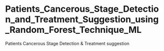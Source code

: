 # Patients_Cancerous_Stage_Detection_and_Treatment_Suggestion_using_Random_Forest_Technique_ML
Patients Cancerous Stage Detection &amp; Treatment suggestion
